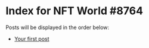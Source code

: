 # Index for NFT World #8764
Posts will be displayed in the order below:

- [Your first post](./001-first.md)

